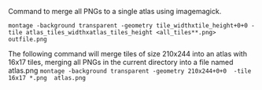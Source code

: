Command to merge all PNGs to a single atlas using imagemagick. 

`montage -background transparent -geometry tile_widthxtile_height+0+0 -tile atlas_tiles_widthxatlas_tiles_height <all_tiles**.png> outfile.png`

The following command will merge tiles of size 210x244 into an atlas with 16x17 tiles, merging all PNGs in the current directory into a file named atlas.png
`montage -background transparent -geometry 210x244+0+0  -tile 16x17 *.png  atlas.png`

